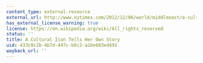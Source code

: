 ```yaml
---
content_type: external-resource
external_url: http://www.nytimes.com/2012/12/06/world/middleeast/a-cultural-icon-tells-her-own-story.html?_r=0
has_external_license_warning: true
license: https://en.wikipedia.org/wiki/All_rights_reserved
status: ''
title: A Cultural Icon Tells Her Own Story
uid: 433c0c2b-4b7d-447c-b6c2-a1be663ed491
wayback_url: ''
---
```

